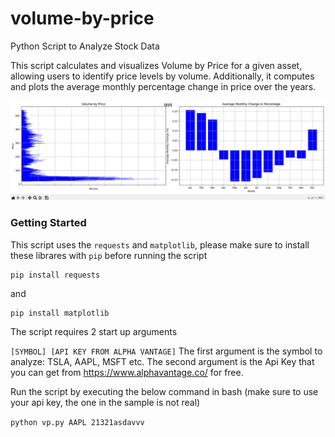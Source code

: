 # volume-by-price
Python Script to Analyze Stock Data

This script calculates and visualizes Volume by Price for a given asset, allowing users to identify price levels by volume.
Additionally, it computes and plots the average monthly percentage change in price over the years.

![Volume By Price](images/preview.png)


### Getting Started

This script uses the `requests` and `matplotlib`, please make sure to install these librares with `pip` before running the script

```
pip install requests
```
and
```
pip install matplotlib
```

The script requires 2 start up arguments

```[SYMBOL] [API KEY FROM ALPHA VANTAGE]```
The first argument is the symbol to analyze: TSLA, AAPL, MSFT etc. The second argument is the Api Key that you can get from https://www.alphavantage.co/ for free.

Run the script by executing the below command in bash (make sure to use your api key, the one in the sample is not real)

```python vp.py AAPL 21321asdavvv```
